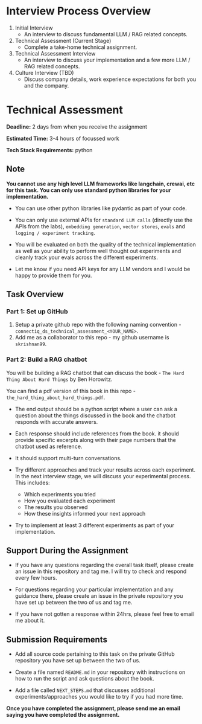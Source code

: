 # Interview Process Overview

1. Initial Interview
   - An interview to discuss fundamental LLM / RAG related concepts.
2. Technical Assessment (Current Stage)
   - Complete a take-home technical assignment.
3. Technical Assessment Interview
   - An interview to discuss your implementation and a few more LLM / RAG related concepts.
4. Culture Interview (TBD)
   - Discuss company details, work experience expectations for both you and the company.

# Technical Assessment

**Deadline:** 2 days from when you receive the assignment

**Estimated Time:** 3-4 hours of focussed work

**Tech Stack Requirements:** python

## Note

**You cannot use any high level LLM frameworks like langchain, crewai, etc for this task. You can only
use standard python libraries for your implementation.**

- You can use other python libraries like pydantic as part of your code.

- You can only use external APIs for `standard LLM calls` (directly use the APIs from the labs),
  `embedding generation`, `vector stores`, `evals` and `logging / experiment tracking`.

- You will be evaluated on both the quality of the technical implementation as well as your ability to
  perform well thought out experiments and cleanly track your evals across the different experiments.

- Let me know if you need API keys for any LLM vendors and I would be happy to provide them for you.

## Task Overview

### Part 1: Set up GitHub

1. Setup a private github repo with the following naming convention - `connectiq_ds_technical_assessment_<YOUR_NAME>`.
2. Add me as a collaborator to this repo - my github username is `skrishnan99`.

### Part 2: Build a RAG chatbot

You will be building a RAG chatbot that can discuss the book - `The Hard Thing About Hard Things` by
Ben Horowitz.

You can find a pdf version of this book in this repo - `the_hard_thing_about_hard_things.pdf`.

- The end output should be a python script where a user can ask a question about the things discussed in
  the book and the chatbot responds with accurate answers.

- Each response should include references from the book. it should provide specific excerpts along
  with their page numbers that the chatbot used as reference.

- It should support multi-turn conversations.

- Try different approaches and track your results across each experiment. In the next interview stage,
  we will discuss your experimental process. This includes:

  - Which experiments you tried
  - How you evaluated each experiment
  - The results you observed
  - How these insights informed your next approach

- Try to implement at least 3 different experiments as part of your implementation.

## Support During the Assignment

- If you have any questions regarding the overall task itself, please create an issue in this
  repository and tag me. I will try to check and respond every few hours.

- For questions regarding your particular implementation and any guidance there, please create an
  issue in the private repository you have set up between the two of us and tag me.

- If you have not gotten a response within 24hrs, please feel free to email me about it.

## Submission Requirements

- Add all source code pertaining to this task on the private GitHub repository you have set up between
  the two of us.

- Create a file named `README.md` in your repository with instructions on how to run the script and
  ask questions about the book.
- Add a file called `NEXT_STEPS.md` that discusses additional experiments/approaches you would like
  to try if you had more time.

**Once you have completed the assignment, please send me an email saying you have completed the assignment.**
